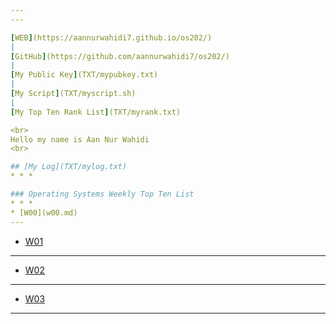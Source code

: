 ```yaml
---
---

[WEB](https://aannurwahidi7.github.io/os202/)
|
[GitHub](https://github.com/aannurwahidi7/os202/)
|
[My Public Key](TXT/mypubkey.txt)
|
[My Script](TXT/myscript.sh)
|
[My Top Ten Rank List](TXT/myrank.txt)

<br>
Hello my name is Aan Nur Wahidi
<br>

## [My Log](TXT/mylog.txt)
* * *

### Operating Systems Weekly Top Ten List
* * *
* [W00](w00.md)
---
```

* [W01](w01.md)
---
* [W02](w02.md)
---
* [W03](w03.md)
---
<br>
